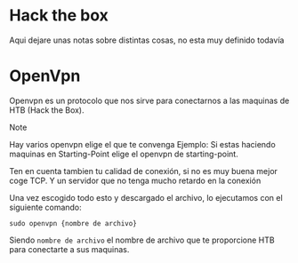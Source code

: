 # Hack the box
Aqui dejare unas notas sobre distintas cosas, no esta muy definido todavía

# OpenVpn
Openvpn es un protocolo que nos sirve para conectarnos a las maquinas de HTB (Hack the Box).

>[!NOTE]
> Hay varios openvpn elige el que te convenga
> Ejemplo: Si estas haciendo maquinas en Starting-Point elige el openvpn de starting-point.
>
> Ten en cuenta tambien tu calidad de conexión, si no es muy buena mejor coge TCP.
> Y un servidor que no tenga mucho retardo en la conexión

Una vez escogido todo esto y descargado el archivo, lo ejecutamos con el siguiente comando:
```
sudo openvpn {nombre de archivo}
```
Siendo ``` nombre de archivo ``` el nombre de archivo que te proporcione HTB para conectarte a sus maquinas.
